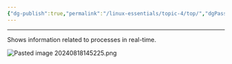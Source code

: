 ```yaml
---
{"dg-publish":true,"permalink":"/linux-essentials/topic-4/top/","dgPassFrontmatter":true}
---
```


---
Shows information related to processes in real-time.

![Pasted image 20240818145225.png](/img/user/Linux%20Essentials/Topic%204/Topic4%20reference%20images/Pasted%20image%2020240818145225.png)
